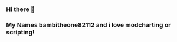 ### Hi there 👋
### My Names bambitheone82112 and i love modcharting or scripting!

<!--
**bambitheone82112/bambitheone82112** is a ✨ _special_ ✨ repository because its `README.md` (this file) appears on your GitHub profile.

Here are some ideas to get you started:

- 🔭 I’m currently working on dimensional bleeder
- 🌱 I’m currently learning lua
- 👯 I’m looking to collaborate on psych engine discord server
- 🤔 I’m looking for help with no one
- 💬 Ask me about fnf lua script!
- 📫 How to reach me: 1. be an fnf modder. 2. make some cool and hard modcharts. 3. make some cool and difficult chart. 4. dm me on discord
- 😄 Pronouns: he/him
- ⚡ Fun fact: bambitheone82112. known as imliterallydanish lol is a 16 year old programmer that learns over 2 years and achieved a professional lua scripting. he is very fucking instense while scripting a modchart for fnf psych engine. most people known baked bambi be like (my yt) making fnf charts + tutorials for some reason. if you are a scripter, dm me on discord! discord: Baked bambi Be like#9384 if you want some few scripts for your mod, just ask!
and thats all, cya!

